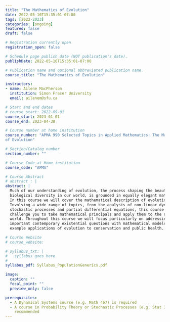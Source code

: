```yaml
---
title: "The Mathematics of Evolution"
date: 2022-05-16T15:35:01-07:00
tags: [2022-2023]
categories: [ongoing]
featured: false
draft: false

# Registration currently open
registration_open: false

# Schedule page publish date (NOT publication's date).
publishDate: 2022-05-16T15:35:01-07:00

# Publication name and optional abbreviated publication name.
course_title: "The Mathematics of Evolution"

instructors:
- name: Ailene MacPherson
  institution: Simon Fraser University
  email: ailenem@sfu.ca

# Start and end dates
# course_start: 2022-09-01
course_start: 2023-01-01
course_end: 2023-04-30

# Course number at home institution
course_number: "APMA 990 Selected Topics in Applied Mathematics: The Mathematics
of Evolution"

# Section/Catalog number
section_number: ""

# Course Code at Home institution
course_code: "APMA"

# Course Abstract
# abstract : |
abstract: |
  Much of our understanding of evolution, the process shaping the beautiful
  biological diversity in our world, is grounded in equally elegant mathematics.
  In this course we will cover the mathematical description of evolution.
  Involving a wide range of topics, from the analysis of non-linear dynamics to
  stochastic processes and partial differential equations, this course will
  challenge you to take mathematical principals and apply them to the natural
  world. Throughout this course we will focus particularly on addressing
  important contemporary existential questions with mathematical models, for
  example applications of evolution to conservation and public health.

# Course Website
# course_website: 

# syllabus_txt: |
#   syllabus goes here
#
syllabus_pdf: Syllabus_PopulationGenerics.pdf

image:
  caption: ""
  focal_point: ""
  preview_only: false

prerequisites:
  - A Dynamical Systems course (e.g. Math 467) is required
  - A course in Probability Theory or Stochastic Processes (e.g. Stat 380) is
    recommended
---
```

